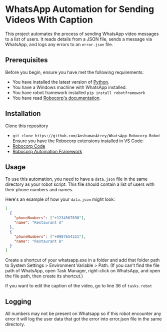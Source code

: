 # WhatsApp Automation for Sending Videos With Caption

This project automates the process of sending WhatsApp video messages to a list of users. It reads details from a JSON file, sends a message via WhatsApp, and logs any errors to an `error.json` file.

## Prerequisites

Before you begin, ensure you have met the following requirements:

- You have installed the latest version of [Python](https://www.python.org/downloads/).
- You have a Windows machine with WhatsApp installed.
- You have robot framework installed `pip install robotframework`
- You have read [Robocorp's documentation](https://robocorp.com/docs/).

## Installation

Clone this repository

- `git clone https://github.com/AnshumanAtrey/WhatsApp-Robocorp-Robot`
  Ensure you have the Robocorp extensions installed in VS Code:
- [Robocorp Code](https://marketplace.visualstudio.com/items?itemName=robocorp.robocorp-code)
- [Robocorp Automation Framework](https://marketplace.visualstudio.com/items?itemName=robocorp.robocorp-automation-framework)

## Usage

To use this automation, you need to have a `data.json` file in the same directory as your robot script. This file should contain a list of users with their phone numbers and names.

Here's an example of how your `data.json` might look:

```json
[
  {
    "phoneNumbers": ["+1234567890"],
    "name": "Restaurant A"
  },
  {
    "phoneNumbers": ["+0987654321"],
    "name": "Restaurant B"
  }
]
```

Create a shortcut of your whatsapp.exe in a folder and add that folder path to System Settings > Environment Variable > Path. (If you can't find the file path of WhatsApp, open Task Manager, right-click on WhatsApp, and open the file path, then create its shortcut.)

If you want to edit the caption of the video, go to line 36 of `tasks.robot`

## Logging

All numbers may not be present on Whatsapp so if this robot encounter any error it will log the user data that got the error into error.json file in the same directory.
